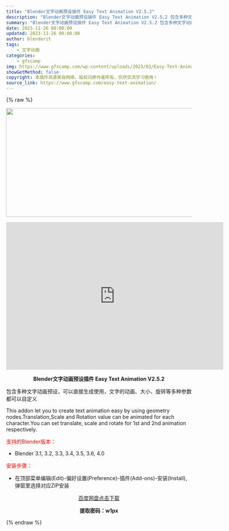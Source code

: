 ```yaml
---
title: "Blender文字动画预设插件 Easy Text Animation V2.5.2"
description: "Blender文字动画预设插件 Easy Text Animation V2.5.2 包含多种文字动画预设，可以直接生成使用，文字的动画、大小、旋转等多种参数都可以自定义 This addon let..."
summary: "Blender文字动画预设插件 Easy Text Animation V2.5.2 包含多种文字动画预设，可以直接生成使用，文字的动画、大小、旋转等多种参数都可以自定义 This addon let..."
date: 2023-11-26 00:00:00
updated: 2023-11-26 00:00:00
author: blenderit
tags: 
    - 文字动画
categories:
    - gfxcamp
img: https://www.gfxcamp.com/wp-content/uploads/2023/03/Easy-Text-Animation.jpg
showGetMethod: false
copyright: 本插件资源来自网络，版权归原作者所有，仅供交流学习使用！
source_link: https://www.gfxcamp.com/easy-text-animation/
---
```


{% raw %}
<div><p><img decoding="async" class="aligncenter size-full wp-image-110526" src="https://www.gfxcamp.com/wp-content/uploads/2023/03/Easy-Text-Animation.jpg" data-src="https://www.gfxcamp.com/wp-content/uploads/2023/03/Easy-Text-Animation.jpg" alt="" width="590" height="295" data-srcset="https://www.gfxcamp.com/wp-content/uploads/2023/03/Easy-Text-Animation.jpg 590w, https://www.gfxcamp.com/wp-content/uploads/2023/03/Easy-Text-Animation-150x75.jpg 150w" data-sizes="(max-width: 590px) 100vw, 590px"></p><p style="text-align: center;"><iframe loading="lazy" src="https://player.youku.com/embed/XNTk0OTY0NzM4OA==" width="590" height="400" frameborder="0" allowfullscreen="allowfullscreen" data-mce-fragment="1"></iframe></p><p style="text-align: center;"><strong>Blender文字动画预设插件 Easy Text Animation V2.5.2</strong></p><p>包含多种文字动画预设，可以直接生成使用，文字的动画、大小、旋转等多种参数都可以自定义</p><p>This addon let you to create text animation easy by using geometry nodes.Translation,Scale and Rotation value can be animated for each character.You can set translate, scale and rotate for 1st and 2nd animation respectively.</p><p style="text-align: left;"><span style="color: #ff0000;">支持的Blender版本：</span></p><ul>
<li style="text-align: left;">Blender 3.1, 3.2, 3.3, 3.4, 3.5, 3.6, 4.0</li>
</ul><p style="text-align: left;"><span style="color: #ff0000;">安装步骤：</span></p><ul>
<li>在顶部菜单编辑(Edit)-偏好设置(Preference)-插件(Add-ons)-安装(Install),弹窗里选择对应ZIP安装</li>
</ul><p style="text-align: center;"><a class="maxbutton-3 maxbutton maxbutton-baidu" target="_blank" rel="noopener" href="https://pan.baidu.com/s/1C4qm9JqIa6qytfyoGR5auQ?pwd=w1px"><span class="mb-text">百度网盘点击下载</span></a></p><p style="text-align: center;"><strong>提取密码：w1px</strong></p></div>
<div style="display: none">gfxcamp</div>
{% endraw %}